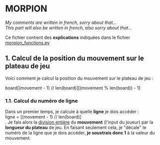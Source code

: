 # MORPION

*My comments are written in french, sorry about that...*  
*This part will also be written in french, also sorry about that...*  
  
Ce fichier contient des **explications** indiquées dans le fichier [morpion_functions.py](https://github.com/KyllianBeguin/Python_games/blob/01_Morpion/morpion_functions.py)
  
## 1. Calcul de la position du mouvement sur le plateau de jeu
  
Voici comment je calcul la position du mouvement sur le plateau de jeu :  
  
board[(movement - 1) // len(board)][(movement % len(board)) - 1]  
  
### 1.1. Calcul du numéro de ligne
Dans un premier temps, je calcule à quelle **ligne** je dois accéder :  
ligne = [(movement - 1) // len(board)]  
. Je fais alors la [division entière](https://fr.wikipedia.org/wiki/Partie_enti%C3%A8re_et_partie_fractionnaire) du **mouvement** (l'input du joueur) par la **longueur du plateau** de jeu. En faisant seulement cela, je "décale" le numéro de la ligne que je dois accéder, **je soustrais donc 1** à la valeur du mouvement.
